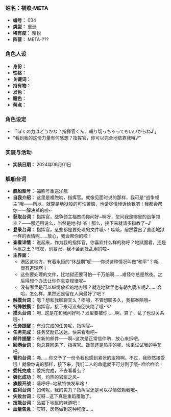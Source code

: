 ### 姓名：福煦·META
* **编号：** 034
* **类型：** 重巡
* **稀有度：** 精锐
* **阵营：** META-???


### 角色人设
* **身份：** 
* **性格：** 
* **关键词：** 
* **持有物：** 
* **发色：** 
* **瞳色：** 
* **萌点：** 


### 角色设定
* 「ぼくの力はどうかな？指揮官くん、頼り切っちゃってもいいからね♪」
* “看到我的这份力量有何感想？指挥官，你可以完全地依靠我哦♪”


### 实装与活动
* **实装日期：** 2024年06月01日


### 舰船台词
* **舰船型号：** 福煦号重巡洋舰
* **自我介绍：** 这里是福煦哟，指挥官。就像见面时说的那样，我可是“战争领主”哦——所以，就算是地狱般的可怕苦恼，也请尽情倾诉给我吧！我都会帮你一一解决掉的啦~
* **获取台词：** 指挥官，战争领主福煦向你问好~啊呀，您问我是哪里的战争领主？——那还用说么，当然是地·狱·咯！那么，接下来就请多指教了~♪
* **登录台词：** 指挥官，这些都是要处理的文件哦~！哇哦，居然露出了直面地狱一样的表情呢……放心，我会帮你的啦！
* **查看详情：** 说起来，作为我的指挥官，你喜欢什么样的称呼？地狱魔君，还是地狱之王？嘿嘿，别紧张，我不会到处乱用的啦~
* **主界面：**
  * 港区这地方，有着永恒的“休战期”呢——你说这种情况叫做“和平”？嘶…很有道理啊！
  * 这些要处理的文件，比地狱还要可怕一千万倍啊……难怪你总是熬夜。之后得想个办法让你作息变规律呢~
  * 没有哪里是可以纵情放松的地方哦？就连地狱里也有朝九晚五呢♪……哈哈，怎么样，果然还是留在人间最好了吧？
* **触摸台词：** 嗯？想和我聊聊天么？唔呣，不管想聊多久，我都奉陪哦~
* **特殊触摸：** 指挥官，接下来可没有回头路了哦~♡
* **摸头台词：** 呣…这是在和我问好吗？发型要被你……啊，算了，乱了也没关系哦~！
* **任务提醒：** 有没完成的任务呢，指挥官~
* **任务完成：** 任务奖励已送达，快来看看吧~
* **邮件提醒：** 有新的邮件——啊~这次是正常信件哟，放心来拆吧。
* **回港台词：** 你总算回来了，指挥官。饭菜还是热乎的呢，快来试试我的手艺吧。
* **誓约台词：** 嘶……你交予了一份令我也感到紧张的宝物啊。不过，我欣然接受哦！就像你说的那样，接下来，我们二人的命运就不可分割了哦~哈哈哈哈！
* **委托完成：** 委托完成，不去看看么？
* **强化成功：** 啊，灼热的岩浆之风~
* **旗舰开战：** 唔呼呼~地狱特快发车咯！
* **胜利台词：** 如何呢，我的实力？指挥官还是可以尽情依赖我哦~
* **失败台词：** 哎呀…这下真是重蹈覆辙了。
* **技能台词：** 品尝下地狱的味道吧！
* **血量告急：** 哎呀，居然做到这种程度……
